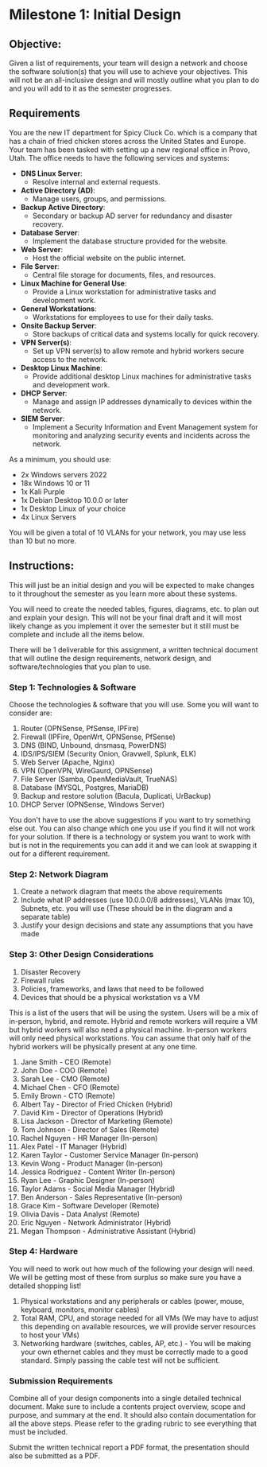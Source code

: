 # Milestone 1: Initial Design

## Objective:

Given a list of requirements, your team will design a network and choose the software solution(s) that you will use to achieve your objectives. This will not be an all-inclusive design and will mostly outline what you plan to do and you will add to it as the semester progresses.

## Requirements

You are the new IT department for Spicy Cluck Co. which is a company that has a chain of fried chicken stores across the United States and Europe. Your team has been tasked with setting up a new regional office in Provo, Utah. The office needs to have the following services and systems:

- **DNS Linux Server**:
   - Resolve internal and external requests.
- **Active Directory (AD)**:
   - Manage users, groups, and permissions.
- **Backup Active Directory**:
   - Secondary or backup AD server for redundancy and disaster recovery.
- **Database Server**:
   - Implement the database structure provided for the website.
- **Web Server**:
   - Host the official website on the public internet.
- **File Server**:
   - Central file storage for documents, files, and resources.
- **Linux Machine for General Use**:
   - Provide a Linux workstation for administrative tasks and development work.
- **General Workstations**:
    - Workstations for employees to use for their daily tasks.
- **Onsite Backup Server**:
    - Store backups of critical data and systems locally for quick recovery.
- **VPN Server(s)**:
    - Set up VPN server(s) to allow remote and hybrid workers secure access to the network.
- **Desktop Linux Machine**:
    - Provide additional desktop Linux machines for administrative tasks and development work.
- **DHCP Server**:
   - Manage and assign IP addresses dynamically to devices within the network.
- **SIEM Server**:
   - Implement a Security Information and Event Management system for monitoring and analyzing security events and incidents across the network.

As a minimum, you should use:

- 2x Windows servers 2022
- 18x Windows 10 or 11
- 1x Kali Purple
- 1x Debian Desktop 10.0.0 or later
- 1x Desktop Linux of your choice
- 4x Linux Servers

You will be given a total of 10 VLANs for your network, you may use less than 10 but no more.

## Instructions:

This will just be an initial design and you will be expected to make changes to it throughout the semester as you learn more about these systems.

You will need to create the needed tables, figures, diagrams, etc. to plan out and explain your design. This will not be your final draft and it will most likely change as you implement it over the semester but it still must be complete and include all the items below. 

There will be 1 deliverable for this assignment, a written technical document that will outline the design requirements, network design, and software/technologies that you plan to use.

### Step 1: Technologies & Software

Choose the technologies & software that you will use. Some you will want to consider are:

1. Router (OPNSense, PfSense, IPFire)
1. Firewall (IPFire, OpenWrt, OPNSense, PfSense)
1. DNS (BIND, Unbound, dnsmasq, PowerDNS)
1. IDS/IPS/SIEM (Security Onion, Gravwell, Splunk, ELK)
1. Web Server (Apache, Nginx)
1. VPN (OpenVPN, WireGaurd, OPNSense)
1. File Server (Samba, OpenMediaVault, TrueNAS)
1. Database (MYSQL, Postgres, MariaDB)
1. Backup and restore solution (Bacula, Duplicati, UrBackup)
1. DHCP Server (OPNSense, Windows Server)

You don't have to use the above suggestions if you want to try something else out. You can also change which one you use if you find it will not work for your solution. If there is a technology or system you want to work with but is not in the requirements you can add it and we can look at swapping it out for a different requirement. 

### Step 2: Network Diagram 

1. Create a network diagram that meets the above requirements
1. Include what IP addresses (use 10.0.0.0/8 addresses), VLANs (max 10), Subnets, etc. you will use (These should be in the diagram and a separate table)
1. Justify your design decisions and state any assumptions that you have made

### Step 3: Other Design Considerations 

1. Disaster Recovery
1. Firewall rules
1. Policies, frameworks, and laws that need to be followed
1. Devices that should be a physical workstation vs a VM

This is a list of the users that will be using the system. Users will be a mix of in-person, hybrid, and remote. Hybrid and remote workers will require a VM but hybrid workers will also need a physical machine. In-person workers will only need physical workstations. You can assume that only half of the hybrid workers will be physically present at any one time.

1. Jane Smith - CEO (Remote)
1. John Doe - COO (Remote)
1. Sarah Lee - CMO (Remote)
1. Michael Chen - CFO (Remote)
1. Emily Brown - CTO (Remote)
1. Albert Tay - Director of Fried Chicken (Hybrid)
1. David Kim - Director of Operations (Hybrid)
1. Lisa Jackson - Director of Marketing (Remote)
1. Tom Johnson - Director of Sales (Remote)
1. Rachel Nguyen - HR Manager (In-person)
1. Alex Patel - IT Manager (Hybrid)
1. Karen Taylor - Customer Service Manager (In-person)
1. Kevin Wong - Product Manager (In-person)
1. Jessica Rodriguez - Content Writer (In-person)
1. Ryan Lee - Graphic Designer (In-person)
1. Taylor Adams - Social Media Manager (Hybrid)
1. Ben Anderson - Sales Representative (In-person)
1. Grace Kim - Software Developer (Remote)
1. Olivia Davis - Data Analyst (Remote)
1. Eric Nguyen - Network Administrator (Hybrid)
1. Megan Thompson - Administrative Assistant (Hybrid)

### Step 4: Hardware

You will need to work out how much of the following your design will need. We will be getting most of these from surplus so make sure you have a detailed shopping list!

1. Physical workstations and any peripherals or cables (power, mouse, keyboard, monitors, monitor cables)
1. Total RAM, CPU, and storage needed for all VMs (We may have to adjust this depending on available resources, we will provide server resources  to host your VMs)
1. Networking hardware (switches, cables, AP, etc.) - You will be making your own ethernet cables and they must be correctly made to a good standard. Simply passing the cable test will not be sufficient.

### Submission Requirements

Combine all of your design components into a single detailed technical document. Make sure to include a contents project overview, scope and purpose, and summary at the end. It should also contain documentation for all the above steps. Please refer to the grading rubric to see everything that must be included.

Submit the written technical report a PDF format, the presentation should also be submitted as a PDF.